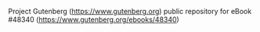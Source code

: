 Project Gutenberg (https://www.gutenberg.org) public repository for eBook #48340 (https://www.gutenberg.org/ebooks/48340)
